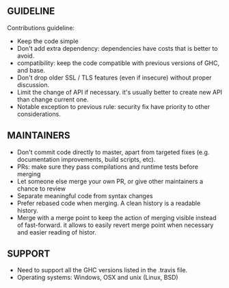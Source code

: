 
GUIDELINE
---------

Contributions guideline:

* Keep the code simple
* Don't add extra dependency: dependencies have costs that is better to avoid. 
* compatibility: keep the code compatible with previous versions of GHC, and base.
* Don't drop older SSL / TLS features (even if insecure) without proper discussion.
* Limit the change of API if necessary. it's usually better to create new API than
  change current one.
* Notable exception to previous rule: security fix have priority to other considerations.

MAINTAINERS
-----------

* Don't commit code directly to master, apart from targeted fixes (e.g. documentation improvements, build scripts, etc).
* PRs: make sure they pass compilations and runtime tests before merging
* Let someone else merge your own PR, or give other maintainers a chance to review
* Separate meaningful code from syntax changes
* Prefer rebased code when merging. A clean history is a readable history.
* Merge with a merge point to keep the action of merging visible instead of fast-forward. it allows to easily revert merge point when necessary and easier reading of histor.

SUPPORT
-------

* Need to support all the GHC versions listed in the .travis file.
* Operating systems: Windows, OSX and unix (Linux, BSD)
